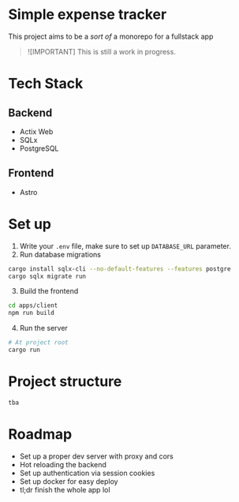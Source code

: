 # Simple expense tracker

This project aims to be a _sort of_ a monorepo for a fullstack app

> ![IMPORTANT]
> This is still a work in progress.

# Tech Stack
## Backend
- Actix Web
- SQLx
- PostgreSQL

## Frontend
- Astro

# Set up
1. Write your `.env` file, make sure to set up `DATABASE_URL` parameter.
2. Run database migrations
```bash
cargo install sqlx-cli --no-default-features --features postgre
cargo sqlx migrate run
```
3. Build the frontend
```bash
cd apps/client
npm run build
```
4. Run the server
```bash
# At project root
cargo run
```

# Project structure
```txt
tba
```

# Roadmap
- Set up a proper dev server with proxy and cors
- Hot reloading the backend
- Set up authentication via session cookies
- Set up docker for easy deploy
- tl;dr finish the whole app lol